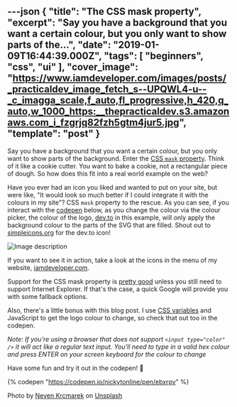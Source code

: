 ---json
{
  "title": "The CSS mask property",
  "excerpt": "Say you have a background that you want a certain colour, but you only want to show parts of the...",
  "date": "2019-01-09T16:44:39.000Z",
  "tags": [
    "beginners",
    "css",
    "ui"
  ],
  "cover_image": "https://www.iamdeveloper.com/images/posts/_practicaldev_image_fetch_s--UPQWL4-u--_c_imagga_scale,f_auto,fl_progressive,h_420,q_auto,w_1000_https:__thepracticaldev.s3.amazonaws.com_i_fzgrjq82fzh5gtm4jur5.jpg",
  "template": "post"
}
---

Say you have a background that you want a certain colour, but you only want to show parts of the background. Enter the [CSS `mask` property](https://developer.mozilla.org/en-US/docs/Web/CSS/mask "MDN documentation for the CSS mask property"). Think of it like a cookie cutter. You want to bake a cookie, not a rectangular piece of dough. So how does this fit into a real world example on the web?

Have you ever had an icon you liked and wanted to put on your site, but were like, "It would look so much better if I could integrate it with the colours in my site"? CSS `mask` property to the rescue. As you can see, if you interact with the [codepen](https://codepen.io) below, as you change the colour via the colour picker, the colour of the logo, [dev.to](https://dev.to "dev.to website") in this example, will only apply the background colour to the parts of the SVG that are filled. Shout out to [simpleicons.org](https://simpleicons.org "simpleicons.org website") for the dev.to icon!

![Image description](https://www.iamdeveloper.com/images/posts/_uploads_articles_bsulgiwvihhizv0jr5bd.gif) 

If you want to see it in action, take a look at the icons in the menu of my website, [iamdeveloper.com](https://www.iamdeveloper.com).

Support for the CSS mask property is [pretty good](https://caniuse.com/#feat=css-masks) unless you still need to support Internet Explorer. If that's the case, a quick Google will provide you with some fallback options.

Also, there's a little bonus with this blog post. I use [CSS variables](https://developer.mozilla.org/en-US/docs/Web/CSS/Using_CSS_variables) and JavaScript to get the logo colour to change, so check that out too in the codepen.

*Note: If you're using a browser that does not support `<input type="color" />` it will act like a regular text input. You'll need to type in a valid hex colour and press ENTER on your screen keyboard for the colour to change*

Have some fun and try it out in the codepen! 👋

{% codepen "https://codepen.io/nickytonline/pen/ebxrpv" %}

Photo by [Neven Krcmarek](https://unsplash.com/photos/0TH1H1rq_eY?utm_source=unsplash&utm_medium=referral&utm_content=creditCopyText "Neven Krcmarek on unsplash.com") on [Unsplash](https://unsplash.com/search/photos/cookie-cutter?utm_source=unsplash&utm_medium=referral&utm_content=creditCopyText "unsplash.com website")
